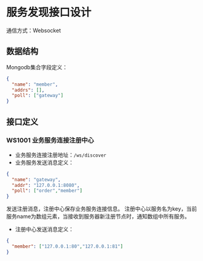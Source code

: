 # 服务发现接口设计

通信方式：Websocket

## 数据结构

Mongodb集合字段定义：
```json
{
  "name": "member",
  "addrs": [],
  "poll": ["gateway"] 
}
```


## 接口定义

### WS1001 业务服务连接注册中心

- 业务服务连接注册地址：`/ws/discover`
- 业务服务发送消息定义：
```json
{
  "name": "gateway",
  "addr": "127.0.0.1:8080",
  "poll": ["order","member"]
}
```
发送注册消息，注册中心保存业务服务连接信息。
注册中心以服务名为key，当前服务name为数组元素，当接收到服务器新注册节点时，通知数组中所有服务。
    
- 注册中心发送消息定义：
```json
{
  "member": ["127.0.0.1:80","127.0.0.1:81"]
}
```
